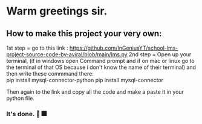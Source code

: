 # Warm greetings sir. 

## How to make this project your very own:
1st step = go to this link : https://github.com/InGeniusYT/school-lms-project-source-code-by-aviral/blob/main/lms.py
2nd step = Open up your terminal, (if in windows open Command prompt and if on mac or linux go to the terminal of that OS because i don't know the name of their terminal) and then write  these commmand there:   
pip install mysql-connector-python
pip install mysql-connector

Then again to the link and copy all the code and make a paste it in your python file.



### It's done. :tada: :fireworks:
